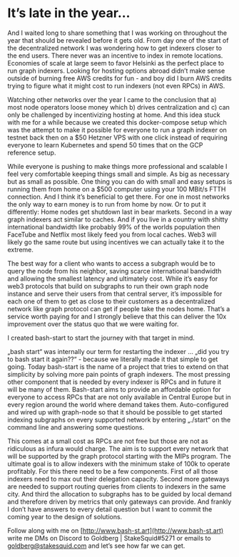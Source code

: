 It’s late in the year…
======================

And I waited long to share something that I was working on throughout the year that should be revealed before it gets old. From day one of the start of the decentralized network I was wondering how to get indexers closer to the end users. There never was an incentive to index in remote locations. Economies of scale at large seem to favor Helsinki as the perfect place to run graph indexers. Looking for hosting options abroad didn’t make sense outside of burning free AWS credits for fun - and boy did I burn AWS credits trying to figure what it might cost to run indexers (not even RPCs) in AWS.

Watching other networks over the year I came to the conclusion that 
a) most node operators loose money which 
b) drives centralization and 
c) can only be challenged by incentivizing hosting at home. 
And this idea stuck with me for a while because we created this docker-compose setup which was the attempt to make it possible for everyone to run a graph indexer on testnet back then on a $50 Hetzner VPS with one click instead of requiring everyone to learn Kubernetes and spend 50 times that on the GCP reference setup.

While everyone is pushing to make things more professional and scalable I feel very comfortable keeping things small and simple. As big as necessary but as small as possible. One thing you can do with small and easy setups is running them from home on a $500 computer using your 100 MBit/s FTTH connection. And I think it’s beneficial to get there. For one in most networks the only way to earn money is to run from home by now. Or to put it differently: Home nodes get shutdown last in bear markets. Second in a way graph indexers act similar to caches. And if you live in a country with shitty international bandwidth like probably 99% of the worlds population then FaceTube and Netflix most likely feed you from local caches. Web3 will likely go the same route but using incentives we can actually take it to the extreme.

The best way for a client who wants to access a subgraph would be to query the node from his neighbor, saving scarce international bandwidth and allowing the smallest latency and ultimately cost. While it’s easy for web3 protocols that build on subgraphs to run their own graph node instance and serve their users from that central server, it’s impossible for each one of them to get as close to their customers as a decentralized network like graph protocol can get if people take the nodes home. That’s a service worth paying for and I strongly believe that this can deliver the 10x improvement over the status quo that we were waiting for.

I created bash-start to start the journey with that target in mind. 

„bash start“ was internally our term for restarting the indexer … „did you try to bash start it again??“ - because we literally made it that simple to get going. Today bash-start is the name of a project that tries to extend on that simplicity by solving more pain points of graph indexers. The most pressing other component that is needed by every indexer is RPCs and in future it will be many of them. Bash-start aims to provide an affordable option for everyone to access RPCs that are not only available in Central Europe but in every region around the world where demand takes them. Auto-configured and wired up with graph-node so that it should be possible to get started indexing subgraphs on every supported network by entering „./start“ on the command line and answering some questions.

This comes at a small cost as RPCs are not free but those are not as ridiculous as infura would charge. The aim is to support every network that will be supported by the graph protocol starting with the MIPs program. The ultimate goal is to allow indexers with the minimum stake of 100k to operate profitably. For this there need to be a few components. First of all those indexers need to max out their delegation capacity. Second more gateways are needed to support routing queries from clients to indexers in the same city. And third the allocation to subgraphs has to be guided by local demand and therefore driven by metrics that only gateways can provide. And frankly I don’t have answers to every detail question but I want to commit the coming year to the design of solutions. 

Follow along with me on [http://www.bash-st.art](http://www.bash-st.art)  write me DMs on Discord to Goldberg | StakeSquid#5271 or emails to [goldberg@stakesquid.com](mailto:goldberg@stakesquid.com) and let’s see how far we can get.
